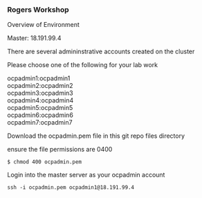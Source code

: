 ### Rogers Workshop  

Overview of Environment  

Master: 18.191.99.4


There are several admininstrative accounts created on the cluster  

Please choose one of the following for your lab work

ocpadmin1:ocpadmin1  
ocpadmin2:ocpadmin2  
ocpadmin3:ocpadmin3  
ocpadmin4:ocpadmin4  
ocpadmin5:ocpadmin5  
ocpadmin6:ocpadmin6  
ocpadmin7:ocpadmin7  


Download the ocpadmin.pem file in this git repo files directory  

ensure the file permissions are 0400

```  
$ chmod 400 ocpadmin.pem  
```  

Login into the master server as your ocpadmin account  


```
ssh -i ocpadmin.pem ocpadmin1@18.191.99.4  
```  




